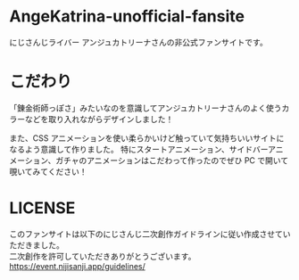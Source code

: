 # AngeKatrina-unofficial-fansite

にじさんじライバー アンジュカトリーナさんの非公式ファンサイトです。

# こだわり

「錬金術師っぽさ」みたいなのを意識してアンジュカトリーナさんのよく使うカラーなどを取り入れながらデザインしました！

また、CSS アニメーションを使い柔らかいけど触っていて気持ちいいサイトになるよう意識して作りました。
特にスタートアニメーション、サイドバーアニメーション、ガチャのアニメーションはこだわって作ったのでぜひ PC で開いて覗いてみてください！

# LICENSE

このファンサイトは以下のにじさんじ二次創作ガイドラインに従い作成させていただきました。  
二次創作を許可していただきありがとうございます。  
https://event.nijisanji.app/guidelines/
